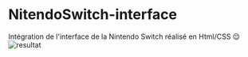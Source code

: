 # NitendoSwitch-interface
Intégration de l'interface de la Nintendo Switch réalisé en Html/CSS 😌
![resultat]("./resultat.png")
